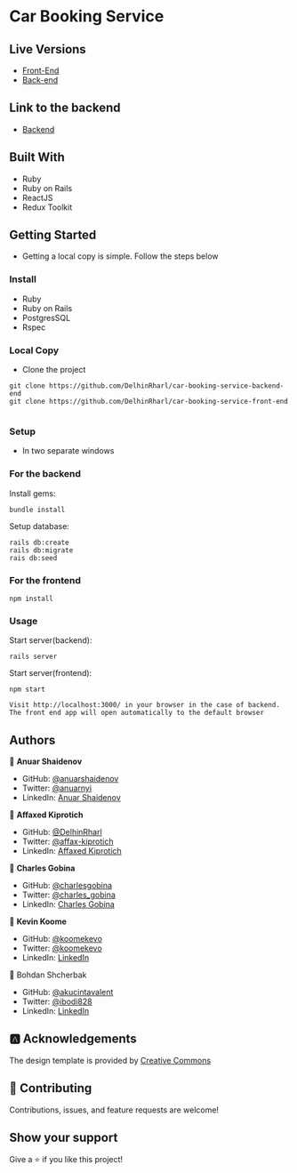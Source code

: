 # Car Booking Service


## Live Versions
- [Front-End](https://62841455ea5ce52646803a1c--tangerine-faloodeh-288b4c.netlify.app/)
- [Back-end](https://car-booking-premium.herokuapp.com)

## Link to the backend

- [Backend](https://github.com/DelhinRharl/car-booking-service-back-end)
## Built With

- Ruby
- Ruby on Rails
- ReactJS
- Redux Toolkit

## Getting Started

- Getting a local copy is simple. Follow the steps below

### Install

- Ruby
- Ruby on Rails
- PostgresSQL
- Rspec

### Local Copy

- Clone the project

```
git clone https://github.com/DelhinRharl/car-booking-service-backend-end
git clone https://github.com/DelhinRharl/car-booking-service-front-end


```

### Setup

- In two separate windows

### For the backend

Install gems:

```
bundle install
```

Setup database:

```
rails db:create
rails db:migrate
rais db:seed
```

### For the frontend

```
npm install

```

### Usage

Start server(backend):

```
rails server
```

Start server(frontend): 
```
npm start

Visit http://localhost:3000/ in your browser in the case of backend.
The front end app will open automatically to the default browser

```

## Authors

👤 **Anuar Shaidenov**

- GitHub: [@anuarshaidenov](https://github.com/anuarshaidenov)
- Twitter: [@anuarnyi](https://twitter.com/anuarnyi)
- LinkedIn: [Anuar Shaidenov](https://www.linkedin.com/in/anuar-shaidenov-365a951b8/)

👤 **Affaxed Kiprotich**

- GitHub: [@DelhinRharl](https://github.com/DelhinRharl)
- Twitter: [@affax-kiprotich](https://twitter.com/affax-kiprotich)
- LinkedIn: [Affaxed Kiprotich](https://www.linkedin.com/in/affaxed-kiprotich/)
 
 👤 **Charles Gobina**

- GitHub: [@charlesgobina](https://github.com/charlesgobina)
- Twitter: [@charles_gobina](https://twitter.com/charles_gobina)
- LinkedIn: [Charles Gobina](https://www.linkedin.com/in/charlesgobina/)


👤 **Kevin Koome**

- GitHub: [@koomekevo](https://github.com/koomekevo)
- Twitter: [@koomekevo](https://twitter.com/koomekevo)
- LinkedIn: [LinkedIn](https://ke.linkedin.com/in/kevin-koome-aab84186)

👤 Bohdan Shcherbak

- GitHub: [@akucintavalent](https://github.com/akucintavalent)
- Twitter: [@ibodi828](https://twitter.com/ibodi828)
- LinkedIn: [LinkedIn](https://www.linkedin.com/in/bohdan-shcherbak/)

## 🅰️ Acknowledgements

The design template is provided by 
[Creative Commons](https://creativecommons.org/)


## 🤝 Contributing

Contributions, issues, and feature requests are welcome!

## Show your support

Give a ⭐️ if you like this project!
